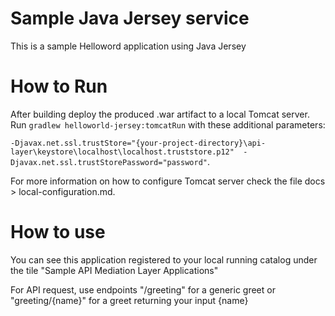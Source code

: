 # Sample Java Jersey service

This is a sample Helloword application using Java Jersey

# How to Run 

After building deploy the produced .war artifact to a local Tomcat server. 
Run `gradlew helloworld-jersey:tomcatRun` with these additional parameters:
 
`-Djavax.net.ssl.trustStore="{your-project-directory}\api-layer\keystore\localhost\localhost.truststore.p12" 
-Djavax.net.ssl.trustStorePassword="password"`.

For more information on how to configure Tomcat server check the file docs > local-configuration.md.

# How to use

You can see this application registered to your local running catalog under the tile "Sample API Mediation Layer Applications"

For API request, use endpoints "/greeting" for a generic greet or "greeting/{name}" for a greet returning your input {name}
